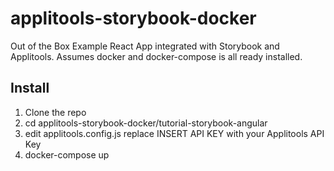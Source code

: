 # applitools-storybook-docker
Out of the Box Example React App integrated with Storybook and Applitools.  Assumes docker and docker-compose is all ready installed.

## Install

1) Clone the repo
2) cd applitools-storybook-docker/tutorial-storybook-angular
3) edit applitools.config.js replace INSERT API KEY with your Applitools API Key   
4) docker-compose up
